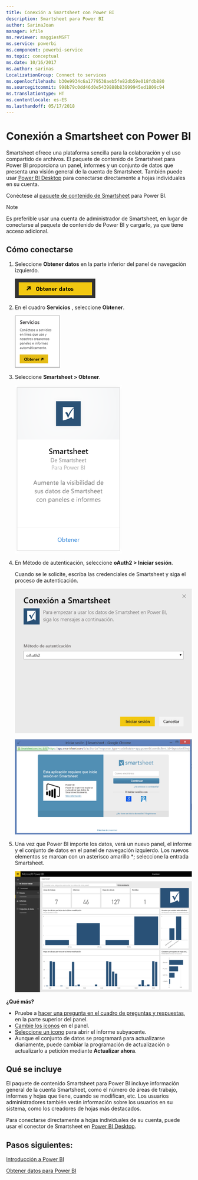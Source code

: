 ```yaml
---
title: Conexión a Smartsheet con Power BI
description: Smartsheet para Power BI
author: SarinaJoan
manager: kfile
ms.reviewer: maggiesMSFT
ms.service: powerbi
ms.component: powerbi-service
ms.topic: conceptual
ms.date: 10/16/2017
ms.author: sarinas
LocalizationGroup: Connect to services
ms.openlocfilehash: b30e9934c6a1779538aeb5fe82db59e018fdb880
ms.sourcegitcommit: 998b79c0dd46d0e5439888b83999945ed1809c94
ms.translationtype: HT
ms.contentlocale: es-ES
ms.lasthandoff: 05/17/2018
---
```

# <a name="connect-to-smartsheet-with-power-bi"></a>Conexión a Smartsheet con Power BI
Smartsheet ofrece una plataforma sencilla para la colaboración y el uso compartido de archivos. El paquete de contenido de Smartsheet para Power BI proporciona un panel, informes y un conjunto de datos que presenta una visión general de la cuenta de Smartsheet. También puede usar [Power BI Desktop](desktop-connect-to-data.md) para conectarse directamente a hojas individuales en su cuenta. 

Conéctese al [paquete de contenido de Smartsheet](https://app.powerbi.com/groups/me/getdata/services/smartsheet) para Power BI.

>[!NOTE]
>Es preferible usar una cuenta de administrador de Smartsheet, en lugar de conectarse al paquete de contenido de Power BI y cargarlo, ya que tiene acceso adicional.

## <a name="how-to-connect"></a>Cómo conectarse
1. Seleccione **Obtener datos** en la parte inferior del panel de navegación izquierdo.
   
   ![](media/service-connect-to-smartsheet/pbi_getdata.png)
2. En el cuadro **Servicios** , seleccione **Obtener**.
   
   ![](media/service-connect-to-smartsheet/pbi_getservices.png) 
3. Seleccione **Smartsheet \> Obtener**.
   
   ![](media/service-connect-to-smartsheet/smartsheet.png)
4. En Método de autenticación, seleccione **oAuth2 \> Iniciar sesión**.
   
   Cuando se le solicite, escriba las credenciales de Smartsheet y siga el proceso de autenticación.
   
   ![](media/service-connect-to-smartsheet/creds.png)
   
   ![](media/service-connect-to-smartsheet/creds2.png)
5. Una vez que Power BI importe los datos, verá un nuevo panel, el informe y el conjunto de datos en el panel de navegación izquierdo. Los nuevos elementos se marcan con un asterisco amarillo \*; seleccione la entrada Smartsheet.
   
   ![](media/service-connect-to-smartsheet/dashboard.png)

**¿Qué más?**

* Pruebe a [hacer una pregunta en el cuadro de preguntas y respuestas](power-bi-q-and-a.md), en la parte superior del panel.
* [Cambie los iconos](service-dashboard-edit-tile.md) en el panel.
* [Seleccione un icono](service-dashboard-tiles.md) para abrir el informe subyacente.
* Aunque el conjunto de datos se programará para actualizarse diariamente, puede cambiar la programación de actualización o actualizarlo a petición mediante **Actualizar ahora**.

## <a name="whats-included"></a>Qué se incluye
El paquete de contenido Smartsheet para Power BI incluye información general de la cuenta Smartsheet, como el número de áreas de trabajo, informes y hojas que tiene, cuando se modifican, etc. Los usuarios administradores también verán información sobre los usuarios en su sistema, como los creadores de hojas más destacados.  

Para conectarse directamente a hojas individuales de su cuenta, puede usar el conector de Smartsheet en [Power BI Desktop](desktop-connect-to-data.md).  

## <a name="next-steps"></a>Pasos siguientes:

[Introducción a Power BI](service-get-started.md)

[Obtener datos para Power BI](service-get-data.md)